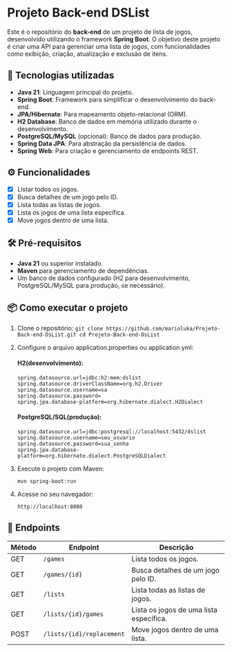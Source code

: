 # Projeto Back-end DSList

Este é o repositório do **back-end** de um projeto de lista de jogos, desenvolvido utilizando o framework **Spring Boot**. O objetivo deste projeto é criar uma API para gerenciar uma lista de jogos, com funcionalidades como exibição, criação, atualização e exclusão de itens.

## 🚀 Tecnologias utilizadas

- **Java 21**: Linguagem principal do projeto.
- **Spring Boot**: Framework para simplificar o desenvolvimento do back-end.
- **JPA/Hibernate**: Para mapeamento objeto-relacional (ORM).
- **H2 Database**: Banco de dados em memória utilizado durante o desenvolvimento.
- **PostgreSQL/MySQL** (opcional): Banco de dados para produção.
- **Spring Data JPA**: Para abstração da persistência de dados.
- **Spring Web**: Para criação e gerenciamento de endpoints REST.

## ⚙️ Funcionalidades

- [x] Listar todos os jogos.
- [x] Busca detalhes de um jogo pelo ID.
- [x] Lista todas as listas de jogos.
- [x] Lista os jogos de uma lista específica.
- [x] Move jogos dentro de uma lista.

## 🛠️ Pré-requisitos

- **Java 21** ou superior instalado.
- **Maven** para gerenciamento de dependências.
- Um banco de dados configurado (H2 para desenvolvimento, PostgreSQL/MySQL para produção, se necessário).

## 📦 Como executar o projeto

1. Clone o repositório:
   `git clone https://github.com/marioluka/Projeto-Back-end-DsList.git
   cd Projeto-Back-end-DsList`
   
2. Configure o arquivo application.properties ou application.yml:

   #### H2(desenvolvimento):
      ```
      spring.datasource.url=jdbc:h2:mem:dslist
      spring.datasource.driverClassName=org.h2.Driver
      spring.datasource.username=sa
      spring.datasource.password=
      spring.jpa.database-platform=org.hibernate.dialect.H2Dialect
      ```
   #### PostgreSQL/SQL(produção):
      ```
      spring.datasource.url=jdbc:postgresql://localhost:5432/dslist
      spring.datasource.username=seu_usuario
      spring.datasource.password=sua_senha
      spring.jpa.database-platform=org.hibernate.dialect.PostgreSQLDialect
      ```
3. Execute o projeto com Maven:
   
   `mvn spring-boot:run`
   
4. Acesse no seu navegador:

   `http://localhost:8080`

## 🧪 Endpoints

| Método | Endpoint                   | Descrição                                |
|--------|-----------------------------|------------------------------------------|
| GET    | `/games`                   | Lista todos os jogos.                    |
| GET    | `/games/{id}`              | Busca detalhes de um jogo pelo ID.       |
| GET    | `/lists`                   | Lista todas as listas de jogos.          |
| GET    | `/lists/{id}/games`        | Lista os jogos de uma lista específica.  |
| POST   | `/lists/{id}/replacement`  | Move jogos dentro de uma lista.          |
